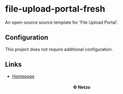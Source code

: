 # file-upload-portal-fresh

An open-source source template for 'File Upload Portal'.

## Configuration

This project does not require additional configuration.

## Links

- [Homepage](https://app.netzo.io/templates/file-upload-portal-fresh)

<div align="center">
  <h4>© Netzo</h4>
</div>
